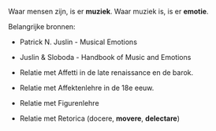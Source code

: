 Waar mensen zijn, is er **muziek**. Waar muziek is, is er **emotie**.

Belangrijke bronnen:
- Patrick N. Juslin - Musical Emotions 
- Juslin & Sloboda - Handbook of Music and Emotions

- Relatie met Affetti in de late renaissance en de barok.
- Relatie met Affektenlehre in de 18e eeuw.
- Relatie met Figurenlehre 
- Relatie met Retorica (docere, **movere**, **delectare**)
